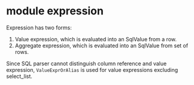 # module expression

 Expression has two forms:

 1. Value expression, which is evaluated into an SqlValue from a row.
 2. Aggregate expression, which is evaluated into an SqlValue from set of rows.

 Since SQL parser cannot distinguish column reference and value expression,
 `ValueExprOrAlias` is used for value expressions excluding select_list.
